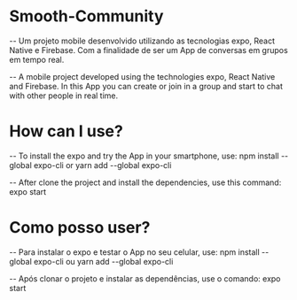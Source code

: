 # Smooth-Community
 -- Um projeto mobile desenvolvido utilizando as tecnologias expo, React Native e Firebase. Com a finalidade de ser um App de conversas em grupos em tempo real.

 -- A mobile project developed using the technologies expo, React Native and Firebase. In this App you can create or join in a group and start to chat with other people in real     time.

# How can I use?
 -- To install the expo and try the App in your smartphone, use: npm install --global expo-cli or yarn add --global expo-cli
 
 -- After clone the project and install the dependencies, use this command: expo start

# Como posso user?
 -- Para instalar o expo e testar o App no seu celular, use: npm install --global expo-cli ou yarn add --global expo-cli

 -- Após clonar o projeto e instalar as dependências, use o comando: expo start

